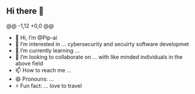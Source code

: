 ## Hi there 👋
@@ -1,12 +0,0 @@
- 👋 Hi, I’m @Pip-ai
- 👀 I’m interested in ... cybersecurity and secuirty software developmet
- 🌱 I’m currently learning ...
- 💞️ I’m looking to collaborate on ... with like minded individuals in the above field
- 📫 How to reach me ...
- 😄 Pronouns: ...
- ⚡ Fun fact: ... love to travel
